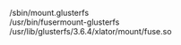 /sbin/mount.glusterfs  
/usr/bin/fusermount-glusterfs  
/usr/lib/glusterfs/3.6.4/xlator/mount/fuse.so  

